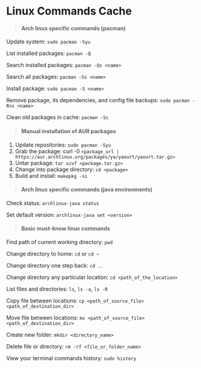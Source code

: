 # Linux Commands Cache

> #### **Arch linux specific commands (pacman)**

Update system: `sudo pacman -Syu`

List installed packages: `pacman -Q`

Search installed packages: `pacman -Qs <name>`

Search all packages: `pacman -Ss <name>`

Install package: `sudo pacman -S <name>`

Remove package, its dependencies, and config file backups: `sudo pacman -Rns <name>`

Clean old packages in cache: `pacman -Sc`

> #### Manual installation of AUR packages

1. Update repositories: `sudo pacman -Syu`
2. Grab the package: curl -0 `<package_url | https://aur.archlinux.org/packages/ya/yaourt/yaourt.tar.gz>`
3. Untar package: `tar xzvf <package.tar.gz>`
4. Change into package directory: `cd <package>`
5. Build and install: `makepkg -si`

> #### Arch linux specific commands (java environments)

Check status: `archlinux-java status`

Set default version: `archlinux-java set <version>`

> #### Basic must-know linux commands

Find path of current working directory: `pwd`

Change directory to home: `cd` or `cd ~`

Change directory one step back: `cd ..`

Change directory any particular location: `cd <path_of_the_location>`

List files and directories: `ls`, `ls -a`, `ls -R`

Copy file between locations: `cp <path_of_source_file> <path_of_destination_dir>`

Move file between locations: `mv <path_of_source_file> <path_of_destination_dir>`

Create new folder: `mkdir <directory_name>`

Delete file or directory: `rm -rf <file_or_folder_name>`

View your terminal commands history: `sudo history`
